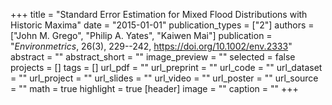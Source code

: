 +++
title = "Standard Error Estimation for Mixed Flood Distributions with Historic Maxima"
date = "2015-01-01"
publication_types = ["2"]
authors = ["John M. Grego", "Philip A. Yates", "Kaiwen Mai"]
publication = "_Environmetrics_, 26(3), 229--242, https://doi.org/10.1002/env.2333"
abstract = ""
abstract_short = ""
image_preview = ""
selected = false
projects = []
tags = []
url_pdf = ""
url_preprint = ""
url_code = ""
url_dataset = ""
url_project = ""
url_slides = ""
url_video = ""
url_poster = ""
url_source = ""
math = true
highlight = true
[header]
image = ""
caption = ""
+++
